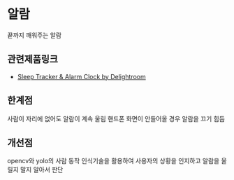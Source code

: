 알람
=============

끝까지 깨워주는 알람

## 관련제품링크
- [Sleep Tracker & Alarm Clock by Delightroom](https://play.google.com/store/apps/details?id=droom.sleepIfUCan&pli=1)

## 한계점
사람이 자리에 없어도 알람이 계속 울림
핸드폰 화면이 안들어올 경우 알람을 끄기 힘듬

## 개선점
opencv와 yolo의 사람 동작 인식기술을 활용하여 사용자의 상황을 인지하고 알람을 울릴지 말지 알아서 판단

